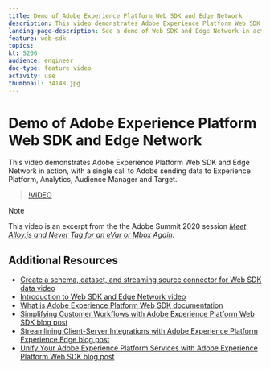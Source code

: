 ```yaml
---
title: Demo of Adobe Experience Platform Web SDK and Edge Network
description: This video demonstrates Adobe Experience Platform Web SDK and Edge Network in action, with a single call to Adobe sending data to Experience Platform, Analytics, Audience Manager and Target.
landing-page-description: See a demo of Web SDK and Edge Network in action, with a single call to Adobe sending data to Experience Platform, Analytics, Audience Manager and Target.
feature: web-sdk
topics:
kt: 5206
audience: engineer
doc-type: feature video
activity: use
thumbnail: 34148.jpg
---
```


# Demo of Adobe Experience Platform Web SDK and Edge Network

This video demonstrates Adobe Experience Platform Web SDK and Edge Network in action, with a single call to Adobe sending data to Experience Platform, Analytics, Audience Manager and Target.

>[!VIDEO](https://video.tv.adobe.com/v/34148?quality=12&learn=on)

>[!NOTE]
>
>This video is an excerpt from the the Adobe Summit 2020 session *[Meet Alloy.js and Never Tag for an eVar or Mbox Again](https://www.adobe.com/summit/2020/with-alloy-js-never-tag-for-an-evar-or-mbox-again.html)*.

## Additional Resources

* [Create a schema, dataset, and streaming source connector for Web SDK data video](create-a-schema-dataset-and-streaming-source-connector-for-web-sdk-data.md)
* [Introduction to Web SDK and Edge Network video](introduction-to-web-sdk-and-edge-network.md)
* [What is Adobe Experience Platform Web SDK documentation](https://docs.adobe.com/content/help/en/experience-platform/edge/home.html)
* [Simplifying Customer Workflows with Adobe Experience Platform Web SDK blog post](https://medium.com/adobetech/simplifying-customer-workflows-with-adobe-experience-platform-web-sdk-4e54fe134f4a)
* [Streamlining Client-Server Integrations with Adobe Experience Platform Experience Edge blog post](https://medium.com/adobetech/streamlining-client-server-integrations-with-adobe-experience-platform-experience-edge-1caaef887172)
* [Unify Your Adobe Experience Platform Services with Adobe Experience Platform Web SDK blog post](https://medium.com/adobetech/unify-your-adobe-experience-platform-services-with-adobe-experience-platform-web-sdk-75cf6851a9fc)